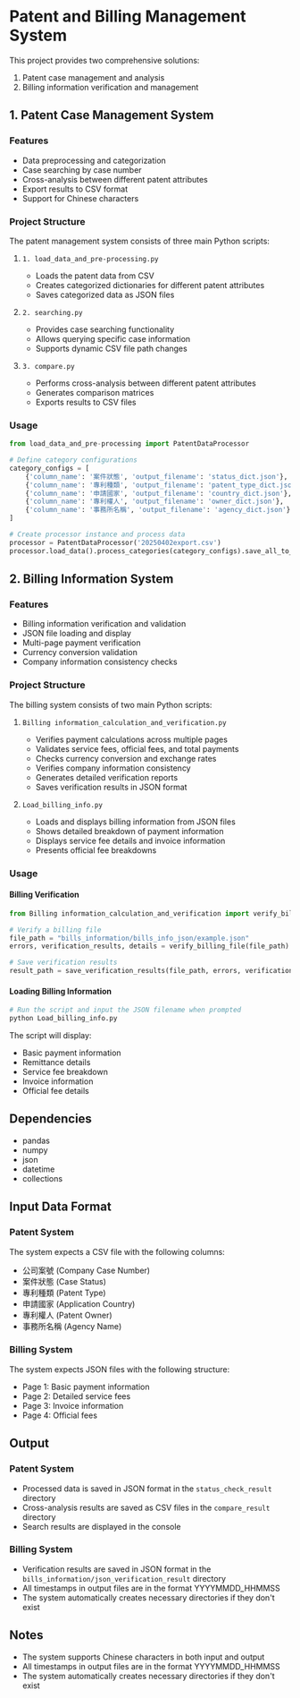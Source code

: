 # Patent and Billing Management System

This project provides two comprehensive solutions:
1. Patent case management and analysis
2. Billing information verification and management

## 1. Patent Case Management System

### Features
- Data preprocessing and categorization
- Case searching by case number
- Cross-analysis between different patent attributes
- Export results to CSV format
- Support for Chinese characters

### Project Structure
The patent management system consists of three main Python scripts:

1. `1. load_data_and_pre-processing.py`
   - Loads the patent data from CSV
   - Creates categorized dictionaries for different patent attributes
   - Saves categorized data as JSON files

2. `2. searching.py`
   - Provides case searching functionality
   - Allows querying specific case information
   - Supports dynamic CSV file path changes

3. `3. compare.py`
   - Performs cross-analysis between different patent attributes
   - Generates comparison matrices
   - Exports results to CSV files

### Usage
```python
from load_data_and_pre-processing import PatentDataProcessor

# Define category configurations
category_configs = [
    {'column_name': '案件狀態', 'output_filename': 'status_dict.json'},
    {'column_name': '專利種類', 'output_filename': 'patent_type_dict.json'},
    {'column_name': '申請國家', 'output_filename': 'country_dict.json'},
    {'column_name': '專利權人', 'output_filename': 'owner_dict.json'},
    {'column_name': '事務所名稱', 'output_filename': 'agency_dict.json'}
]

# Create processor instance and process data
processor = PatentDataProcessor('20250402export.csv')
processor.load_data().process_categories(category_configs).save_all_to_json()
```

## 2. Billing Information System

### Features
- Billing information verification and validation
- JSON file loading and display
- Multi-page payment verification
- Currency conversion validation
- Company information consistency checks

### Project Structure
The billing system consists of two main Python scripts:

1. `Billing information_calculation_and_verification.py`
   - Verifies payment calculations across multiple pages
   - Validates service fees, official fees, and total payments
   - Checks currency conversion and exchange rates
   - Verifies company information consistency
   - Generates detailed verification reports
   - Saves verification results in JSON format

2. `Load_billing_info.py`
   - Loads and displays billing information from JSON files
   - Shows detailed breakdown of payment information
   - Displays service fee details and invoice information
   - Presents official fee breakdowns

### Usage

#### Billing Verification
```python
from Billing information_calculation_and_verification import verify_billing_file, save_verification_results

# Verify a billing file
file_path = "bills_information/bills_info_json/example.json"
errors, verification_results, details = verify_billing_file(file_path)

# Save verification results
result_path = save_verification_results(file_path, errors, verification_results, details)
```

#### Loading Billing Information
```python
# Run the script and input the JSON filename when prompted
python Load_billing_info.py
```

The script will display:
- Basic payment information
- Remittance details
- Service fee breakdown
- Invoice information
- Official fee details

## Dependencies

- pandas
- numpy
- json
- datetime
- collections

## Input Data Format

### Patent System
The system expects a CSV file with the following columns:
- 公司案號 (Company Case Number)
- 案件狀態 (Case Status)
- 專利種類 (Patent Type)
- 申請國家 (Application Country)
- 專利權人 (Patent Owner)
- 事務所名稱 (Agency Name)

### Billing System
The system expects JSON files with the following structure:
- Page 1: Basic payment information
- Page 2: Detailed service fees
- Page 3: Invoice information
- Page 4: Official fees

## Output

### Patent System
- Processed data is saved in JSON format in the `status_check_result` directory
- Cross-analysis results are saved as CSV files in the `compare_result` directory
- Search results are displayed in the console

### Billing System
- Verification results are saved in JSON format in the `bills_information/json_verification_result` directory
- All timestamps in output files are in the format YYYYMMDD_HHMMSS
- The system automatically creates necessary directories if they don't exist

## Notes

- The system supports Chinese characters in both input and output
- All timestamps in output files are in the format YYYYMMDD_HHMMSS
- The system automatically creates necessary directories if they don't exist 
